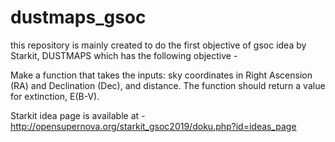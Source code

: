 # dustmaps_gsoc

this repository is mainly created to do the first objective of gsoc idea by Starkit, DUSTMAPS
which has the following objective - 

Make a function that takes the inputs: sky coordinates in Right Ascension (RA) and Declination (Dec), and distance. The function should return a value for extinction, E(B-V). 

Starkit idea page is available at - http://opensupernova.org/starkit_gsoc2019/doku.php?id=ideas_page
